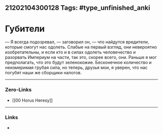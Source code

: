 21202104300128
Tags: #type_unfinished_anki 
---
# Губители

— Я всегда подозревал, — заговорил он, — что найдутся вредители, которые смогут нас одолеть. Слабые на первый взгляд, они невероятно изобретательны, и если кто и в силах одолеть человечество и разорвать Империум на части, так это, скорее всего, они. Раньше я мог предполагать, что это будут зеленокожие. Бесконечное количество и неизмеримая грубая сила, но теперь, друзья мои, я уверен, что нас погубят наши же сборщики налогов.

---
### Zero-Links
- [[00 Horus Heresy]]
---
### Links
-